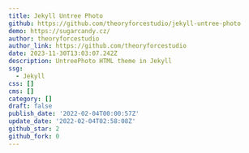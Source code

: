 ```yaml
---
title: Jekyll Untree Photo
github: https://github.com/theoryforcestudio/jekyll-untree-photo
demo: https://sugarcandy.cz/
author: theoryforcestudio
author_link: https://github.com/theoryforcestudio
date: 2023-11-30T13:03:07.242Z
description: UntreePhoto HTML theme in Jekyll
ssg:
  - Jekyll
css: []
cms: []
category: []
draft: false
publish_date: '2022-02-04T00:00:57Z'
update_date: '2022-02-04T02:58:08Z'
github_star: 2
github_fork: 0
---
```

